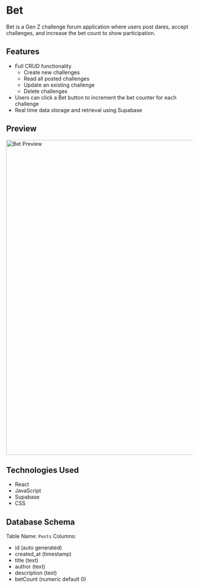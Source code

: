 # Bet  
Bet is a Gen Z challenge forum application where users post dares, accept challenges, and increase the bet count to show participation.

## Features  
- Full CRUD functionality  
  - Create new challenges  
  - Read all posted challenges  
  - Update an existing challenge  
  - Delete challenges  
- Users can click a Bet button to increment the bet counter for each challenge  
- Real time data storage and retrieval using Supabase  

## Preview
<img src="./public/preview.gif" alt="Bet Preview" width="850"/>

## Technologies Used
* React
* JavaScript
* Supabase
* CSS

## Database Schema
Table Name: `Posts`
Columns:
* id (auto generated)
* created_at (timestamp)
* title (text)
* author (text)
* description (text)
* betCount (numeric default 0)